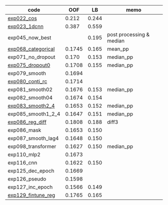 
|code|OOF|LB|memo|
|--|--|--|--|
|[exp022_cos]|0.212|0.244||
|[exp023_1dcnn]|0.387|0.559||
|exp045_now_best||0.195|post processing & median|
|[exp068_categorical]|0.1745|0.165|mean_pp|
|exp071_no_dropout|0.170|0.153|median_pp|
|[exp075_dropout0]|0.1708|0.155|median_pp|
|exp079_smooth|0.1694|||
|[exp080_conti_rc]|0.1714|||
|exp081_smooth02|0.1676|0.153|median_pp|
|exp082_smooth04|0.1674|0.154||
|[exp083_smooth2_4]|0.1653|0.152|median_pp|
|exp085_smooth1_2_4|0.1647|0.151|median_pp|
|[exp086_reg_diff]|0.1808|0.188|diff3|
|exp086_mask|0.1653|0.150||
|exp087_smooth_lag4|0.1648|0.150||
|exp098_transformer|0.1627|0.150|median_pp|
|exp110_mlp2|0.1673|||
|exp116_cnn|0.1622|0.150||
|exp125_dec_epoch|0.1669|||
|exp126_pseudo|0.1598|||
|exp127_inc_epoch|0.1566|0.149||
|[exp129_fintune_reg]|0.1765|0.165||

[exp022_cos]:https://github.com/trtd56/VentilatorPressurePrediction/blob/565e0de4231d86b7af88a349e3ec03c1abc379c4/src/ventilatorlstm.py
[exp023_1dcnn]:https://www.kaggle.com/takamichitoda/ventilator-1dcnn-lstm?scriptVersionId=76092602
[exp068_categorical]:https://www.kaggle.com/takamichitoda/ventilator-train-classification/notebook?scriptVersionId=76446772
[exp075_dropout0]:https://www.kaggle.com/takamichitoda/ventilator-train-classification?scriptVersionId=76597714
[exp080_conti_rc]:https://www.kaggle.com/takamichitoda/ventilator-train-classification?scriptVersionId=76624771
[exp083_smooth2_4]:https://github.com/trtd56/VentilatorPressurePrediction/blob/2e34d395975d6ad4ef91b77f4d443fd5f12e691a/src/ventilatorlstm.py
[exp086_reg_diff]:https://www.kaggle.com/takamichitoda/ventilator-train-classification-regdiff
[exp129_fintune_reg]:https://www.kaggle.com/takamichitoda/ventilator-fine-tune-regression?scriptVersionId=77059448
